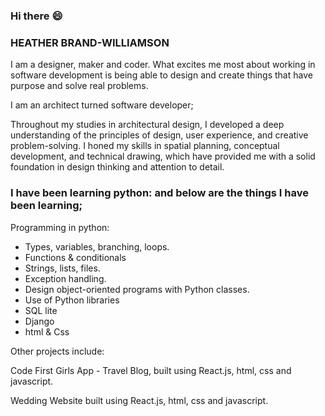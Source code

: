 ### Hi there :smile:

### HEATHER BRAND-WILLIAMSON

I am a designer, maker and coder. What excites me most about working in software development is being able to design and create things that have purpose and solve real problems. 

I am an architect turned software developer;

Throughout my studies in architectural design, I developed a deep understanding of the principles of design, user experience, and creative problem-solving. I honed my skills in spatial planning, conceptual development, and technical drawing, which have provided me with a solid foundation in design thinking and attention to detail.


### I have been learning python: and below are the things I have been learning;

Programming in python:

- Types, variables, branching, loops.
- Functions & conditionals
- Strings, lists, files.
- Exception handling.
- Design object-oriented programs with Python classes.
- Use of Python libraries
- SQL lite
- Django
- html & Css

Other projects include: 

Code First Girls App - Travel Blog, built using React.js, html, css and javascript. 

Wedding Website built using React.js, html, css and javascript. 

